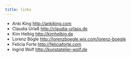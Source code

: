 ```yaml
---
title: links
---
```


<div class="links">

 -  Anki King <http://ankiking.com>
 -  Claudia Urlaß <http://claudia-urlass.de>
 -  Kim Helbig <http://kimhelbig.de>
 -  Lorenz Bögle <http://lorenzboegle.wix.com/lorenz-boegle>
 -  Felicia Forte <http://feliciaforte.com>
 -  Ingrid Wolf <http://kunstatelier-wolf.de>
</div>
